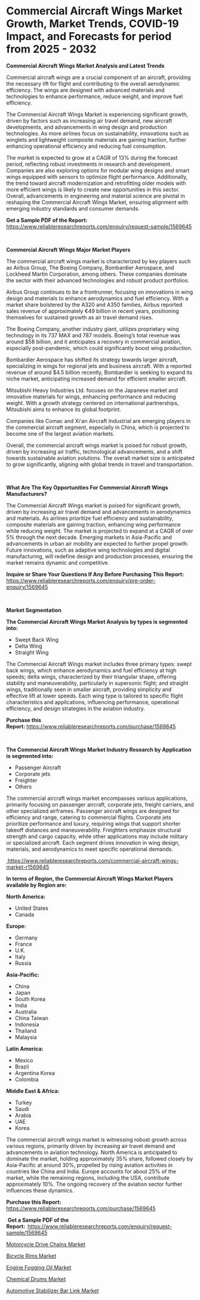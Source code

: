 <p><h1>Commercial Aircraft Wings Market Growth, Market Trends, COVID-19 Impact, and Forecasts for period from 2025 - 2032</h1></p><p><strong>Commercial Aircraft Wings Market Analysis and Latest Trends</strong></p>
<p><p>Commercial aircraft wings are a crucial component of an aircraft, providing the necessary lift for flight and contributing to the overall aerodynamic efficiency. The wings are designed with advanced materials and technologies to enhance performance, reduce weight, and improve fuel efficiency. </p><p>The Commercial Aircraft Wings Market is experiencing significant growth, driven by factors such as increasing air travel demand, new aircraft developments, and advancements in wing design and production technologies. As more airlines focus on sustainability, innovations such as winglets and lightweight composite materials are gaining traction, further enhancing operational efficiency and reducing fuel consumption.</p><p>The market is expected to grow at a CAGR of 13% during the forecast period, reflecting robust investments in research and development. Companies are also exploring options for modular wing designs and smart wings equipped with sensors to optimize flight performance. Additionally, the trend toward aircraft modernization and retrofitting older models with more efficient wings is likely to create new opportunities in this sector. Overall, advancements in engineering and material science are pivotal in reshaping the Commercial Aircraft Wings Market, ensuring alignment with emerging industry standards and consumer demands.</p></p>
<p><strong>Get a Sample PDF of the Report:&nbsp;</strong> <a href="https://www.reliableresearchreports.com/enquiry/request-sample/1569645?utm_campaign=118&utm_medium=2&utm_source=Github&utm_content=ia&utm_term=25032025&utm_id=commercial-aircraft-wings">https://www.reliableresearchreports.com/enquiry/request-sample/1569645</a></p>
<p>&nbsp;</p>
<p><strong>Commercial Aircraft Wings Major Market Players</strong></p>
<p><p>The commercial aircraft wings market is characterized by key players such as Airbus Group, The Boeing Company, Bombardier Aerospace, and Lockheed Martin Corporation, among others. These companies dominate the sector with their advanced technologies and robust product portfolios.</p><p>Airbus Group continues to be a frontrunner, focusing on innovations in wing design and materials to enhance aerodynamics and fuel efficiency. With a market share bolstered by the A320 and A350 families, Airbus reported sales revenue of approximately €49 billion in recent years, positioning themselves for sustained growth as air travel demand rises.</p><p>The Boeing Company, another industry giant, utilizes proprietary wing technology in its 737 MAX and 787 models. Boeing’s total revenue was around $58 billion, and it anticipates a recovery in commercial aviation, especially post-pandemic, which could significantly boost wing production.</p><p>Bombardier Aerospace has shifted its strategy towards larger aircraft, specializing in wings for regional jets and business aircraft. With a reported revenue of around $4.5 billion recently, Bombardier is seeking to expand its niche market, anticipating increased demand for efficient smaller aircraft.</p><p>Mitsubishi Heavy Industries Ltd. focuses on the Japanese market and innovative materials for wings, enhancing performance and reducing weight. With a growth strategy centered on international partnerships, Mitsubishi aims to enhance its global footprint.</p><p>Companies like Comac and Xi'an Aircraft Industrial are emerging players in the commercial aircraft segment, especially in China, which is projected to become one of the largest aviation markets.</p><p>Overall, the commercial aircraft wings market is poised for robust growth, driven by increasing air traffic, technological advancements, and a shift towards sustainable aviation solutions. The overall market size is anticipated to grow significantly, aligning with global trends in travel and transportation.</p></p>
<p>&nbsp;</p>
<p><strong>What Are The Key Opportunities For Commercial Aircraft Wings Manufacturers?</strong></p>
<p><p>The Commercial Aircraft Wings market is poised for significant growth, driven by increasing air travel demand and advancements in aerodynamics and materials. As airlines prioritize fuel efficiency and sustainability, composite materials are gaining traction, enhancing wing performance while reducing weight. The market is projected to expand at a CAGR of over 5% through the next decade. Emerging markets in Asia-Pacific and advancements in urban air mobility are expected to further propel growth. Future innovations, such as adaptive wing technologies and digital manufacturing, will redefine design and production processes, ensuring the market remains dynamic and competitive.</p></p>
<p><strong>Inquire or Share Your Questions If Any Before Purchasing This Report:</strong> <a href="https://www.reliableresearchreports.com/enquiry/pre-order-enquiry/1569645?utm_campaign=118&utm_medium=2&utm_source=Github&utm_content=ia&utm_term=25032025&utm_id=commercial-aircraft-wings">https://www.reliableresearchreports.com/enquiry/pre-order-enquiry/1569645</a></p>
<p>&nbsp;</p>
<p><strong>Market Segmentation</strong></p>
<p><strong>The Commercial Aircraft Wings Market Analysis by types is segmented into:</strong></p>
<p><ul><li>Swept Back Wing</li><li>Delta Wing</li><li>Straight Wing</li></ul></p>
<p><p>The Commercial Aircraft Wings market includes three primary types: swept back wings, which enhance aerodynamics and fuel efficiency at high speeds; delta wings, characterized by their triangular shape, offering stability and maneuverability, particularly in supersonic flight; and straight wings, traditionally seen in smaller aircraft, providing simplicity and effective lift at lower speeds. Each wing type is tailored to specific flight characteristics and applications, influencing performance, operational efficiency, and design strategies in the aviation industry.</p></p>
<p><strong>Purchase this Report:&nbsp;</strong><a href="https://www.reliableresearchreports.com/purchase/1569645?utm_campaign=118&utm_medium=2&utm_source=Github&utm_content=ia&utm_term=25032025&utm_id=commercial-aircraft-wings">https://www.reliableresearchreports.com/purchase/1569645</a></p>
<p>&nbsp;</p>
<p><strong>The Commercial Aircraft Wings Market Industry Research by Application is segmented into:</strong></p>
<p><ul><li>Passenger Aircraft</li><li>Corporate jets</li><li>Freighter</li><li>Others</li></ul></p>
<p><p>The commercial aircraft wings market encompasses various applications, primarily focusing on passenger aircraft, corporate jets, freight carriers, and other specialized airframes. Passenger aircraft wings are designed for efficiency and range, catering to commercial flights. Corporate jets prioritize performance and luxury, requiring wings that support shorter takeoff distances and maneuverability. Freighters emphasize structural strength and cargo capacity, while other applications may include military or specialized aircraft. Each segment drives innovation in wing design, materials, and aerodynamics to meet specific operational demands.</p></p>
<p><a href="https://www.reliableresearchreports.com/commercial-aircraft-wings-market-r1569645?utm_campaign=118&utm_medium=2&utm_source=Github&utm_content=ia&utm_term=25032025&utm_id=commercial-aircraft-wings">&nbsp;https://www.reliableresearchreports.com/commercial-aircraft-wings-market-r1569645</a></p>
<p><strong>In terms of Region, the Commercial Aircraft Wings Market Players available by Region are:</strong></p>
<p>
    <p> <strong> North America: </strong>
        <ul>
            <li>United States</li>
            <li>Canada</li>
        </ul>
        </p> 
    <p> <strong> Europe: </strong>
        <ul>
            <li>Germany</li>
            <li>France</li>
            <li>U.K.</li>
            <li>Italy</li>
            <li>Russia</li>
        </ul>
        </p> 
    <p> <strong> Asia-Pacific: </strong>
        <ul>
            <li>China</li>
            <li>Japan</li>
            <li>South Korea</li>
            <li>India</li>
            <li>Australia</li>
            <li>China Taiwan</li>
            <li>Indonesia</li>
            <li>Thailand</li>
            <li>Malaysia</li>
        </ul>
        </p> 
    <p> <strong> Latin America: </strong>
        <ul>
            <li>Mexico</li>
            <li>Brazil</li>
            <li>Argentina Korea</li>
            <li>Colombia</li>
        </ul>
        </p> 
    <p> <strong> Middle East & Africa: </strong>
        <ul>
            <li>Turkey</li>
            <li>Saudi</li>
            <li>Arabia</li>
            <li>UAE</li>
            <li>Korea</li>
        </ul>
    </p>
    </p>
<p><p>The commercial aircraft wings market is witnessing robust growth across various regions, primarily driven by increasing air travel demand and advancements in aviation technology. North America is anticipated to dominate the market, holding approximately 35% share, followed closely by Asia-Pacific at around 30%, propelled by rising aviation activities in countries like China and India. Europe accounts for about 25% of the market, while the remaining regions, including the USA, contribute approximately 10%. The ongoing recovery of the aviation sector further influences these dynamics.</p></p>
<p><strong>Purchase this Report: </strong><a href="https://www.reliableresearchreports.com/purchase/1569645?utm_campaign=118&utm_medium=2&utm_source=Github&utm_content=ia&utm_term=25032025&utm_id=commercial-aircraft-wings">https://www.reliableresearchreports.com/purchase/1569645</a></p>
<p>&nbsp;<strong>Get a Sample PDF of the Report:&nbsp;&nbsp;</strong><a href="https://www.reliableresearchreports.com/enquiry/request-sample/1569645?utm_campaign=118&utm_medium=2&utm_source=Github&utm_content=ia&utm_term=25032025&utm_id=commercial-aircraft-wings">https://www.reliableresearchreports.com/enquiry/request-sample/1569645</a></p>
<p><strong></strong></p>
<p><p><a href="https://github.com/adelanwkadua/Market-Research-Report-List-1/blob/main/motorcycle-drive-chains-market.md?utm_campaign=118&utm_medium=2&utm_source=Github&utm_content=ia&utm_term=25032025&utm_id=commercial-aircraft-wings">Motorcycle Drive Chains Market</a></p><p><a href="https://github.com/helmeludu/Market-Research-Report-List-1/blob/main/bicycle-rims-market.md?utm_campaign=118&utm_medium=2&utm_source=Github&utm_content=ia&utm_term=25032025&utm_id=commercial-aircraft-wings">Bicycle Rims Market</a></p><p><a href="https://github.com/baheraennika/Market-Research-Report-List-1/blob/main/engine-fogging-oil-market.md?utm_campaign=118&utm_medium=2&utm_source=Github&utm_content=ia&utm_term=25032025&utm_id=commercial-aircraft-wings">Engine Fogging Oil Market</a></p><p><a href="https://github.com/elroddrewspm/Market-Research-Report-List-1/blob/main/chemical-drums-market.md?utm_campaign=118&utm_medium=2&utm_source=Github&utm_content=ia&utm_term=25032025&utm_id=commercial-aircraft-wings">Chemical Drums Market</a></p><p><a href="https://github.com/mokeleveisel/Market-Research-Report-List-1/blob/main/automotive-stabilizer-bar-link-market.md?utm_campaign=118&utm_medium=2&utm_source=Github&utm_content=ia&utm_term=25032025&utm_id=commercial-aircraft-wings">Automotive Stabilizer Bar Link Market</a></p></p>